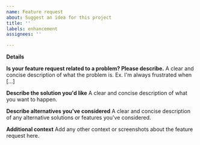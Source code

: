 ```yaml
---
name: Feature request
about: Suggest an idea for this project
title: ''
labels: enhancement
assignees: ''

---
```


**Details**
<!--If you are connected to Notion, please enter the link or Task ID-->

**Is your feature request related to a problem? Please describe.**
A clear and concise description of what the problem is. Ex. I'm always frustrated when [...]

**Describe the solution you'd like**
A clear and concise description of what you want to happen.

**Describe alternatives you've considered**
A clear and concise description of any alternative solutions or features you've considered.

**Additional context**
Add any other context or screenshots about the feature request here.
